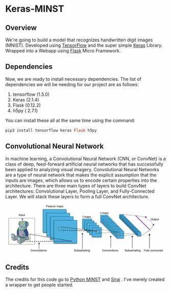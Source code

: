 # Keras-MINST

## Overview

We're going to build a model that recognizes handwritten digit images (MNIST). Developed using [TensorFlow](https://www.tensorflow.org/)   and the super simple [Keras](https://keras.io/)   Library. Wrapped into a Webapp using  [Flask](http://flask.pocoo.org/)  Micro Framework.

## Dependencies
Now, we are ready to install necessary dependencies. The list of dependencies we will be needing for our project are as follows:

1. tensorflow (1.5.0)
2. Keras (2.1.4)
3. Flask (0.12.2)
4. h5py ( 2.7.1)

You can install these all at the same time using the command:

```ruby
pip3 install tensorflow keras Flask h5py
```

## Convolutional Neural Network
In machine learning, a Convolutional Neural Network (CNN, or ConvNet) is a class of deep, feed-forward artificial neural networks that has successfully been applied to analyzing visual imagery. Convolutional Neural Networks are a type of neural network that makes the explicit assumption that the inputs are images, which allows us to encode certain properties into the architecture. There are three main types of layers to build ConvNet architectures: Convolutional Layer, Pooling Layer, and Fully-Connected Layer. We will stack these layers to form a full ConvNet architecture.

![alt text](https://github.com/bsivanantham/Keras-MINST/blob/master/CNN_architecture.png)


## Credits
The credits for this code go to [Python MINST](http://www.python36.com/mnist-handwritten-digits-classification-using-keras/) and [Siraj](https://github.com/llSourcell/how_to_deploy_a_keras_model_to_production) . I've merely created a wrapper to get people started.
